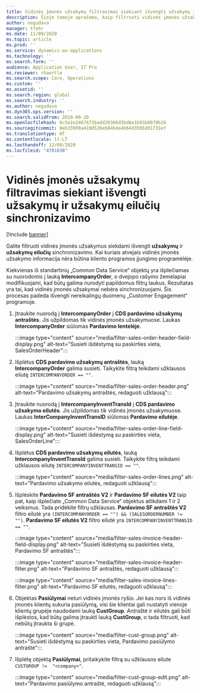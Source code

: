 ```yaml
---
title: Vidinės įmonės užsakymų filtravimas siekiant išvengti užsakymų ir užsakymų eilučių sinchronizavimo
description: Šioje temoje aprašoma, kaip filtruoti vidinės įmonės užsakymus siekiant išvengti užsakymų ir užsakymų eilučių sinchronizavimo.
author: negudava
manager: tfehr
ms.date: 11/09/2020
ms.topic: article
ms.prod: ''
ms.service: dynamics-ax-applications
ms.technology: ''
ms.search.form: ''
audience: Application User, IT Pro
ms.reviewer: rhaertle
ms.search.scope: Core, Operations
ms.custom: ''
ms.assetid: ''
ms.search.region: global
ms.search.industry: ''
ms.author: negudava
ms.dyn365.ops.version: ''
ms.search.validFrom: 2019-09-20
ms.openlocfilehash: 6c5e1e2467673badd20366d3bd8e1b93b8078b26
ms.sourcegitcommit: 0eb33909a419d526eb84b4e4b64d3595d01731ef
ms.translationtype: HT
ms.contentlocale: lt-LT
ms.lasthandoff: 12/08/2020
ms.locfileid: "4701038"
---
```

# <a name="filter-intercompany-orders-to-avoid-synchronizing-orders-and-orderlines"></a>Vidinės įmonės užsakymų filtravimas siekiant išvengti užsakymų ir užsakymų eilučių sinchronizavimo

[!include [banner](../../includes/banner.md)]

Galite filtruoti vidinės įmonės užsakymus siekdami išvengti **užsakymų** ir **užsakymų eilučių** sinchronizavimo. Kai kuriais atvejais vidinės įmonės užsakymo informacija nėra būtina kliento programos įjungimo programėlėje.

Kiekvienas iš standartinių „Common Data Service“ objektų yra išplečiamas su nuorodomis į lauką **IntercompanyOrder**, o dvejopo rašymo žemėlapiai modifikuojami, kad būtų galima nurodyti papildomus filtrų laukus. Rezultatas yra tai, kad vidinės įmonės užsakymai nebėra sinchronizuojami. Šis procesas padeda išvengti nereikalingų duomenų „Customer Engagement“ programoje.

1. Įtraukite nuorodą į **IntercompanyOrder** į **CDS pardavimo užsakymų antraštės**. Jis užpildomas tik vidinės įmonės užsakymuose. Laukas **IntercompanyOrder** siūlomas **Pardavimo lentelėje**.

    :::image type="content" source="media/filter-sales-order-header-field-display.png" alt-text="Susieti išdėstymą su paskirties vieta, SalesOrderHeader":::
    
2. Išplėtus **CDS pardavimo užsakymų antraštės**, lauką **IntercompanyOrder** galima susieti. Taikykite filtrą teikdami užklausos eilutę `INTERCOMPANYORDER == ""`.

    :::image type="content" source="media/filter-sales-order-header.png" alt-text="Pardavimo užsakymų antraštės, redaguoti užklausą":::

3. Įtraukite nuorodą į **IntercompanyInventTransId** į **CDS pardavimo užsakymo eilutės**.  Jis užpildomas tik vidinės įmonės užsakymuose. Laukas **InterCompanyInventTransID** siūlomas **Pardavimo eilutėje**.

    :::image type="content" source="media/filter-sales-order-line-field-display.png" alt-text="Susieti išdėstymą su paskirties vieta, SalesOrderLine":::

4. Išplėtus **CDS pardavimo užsakymų eilutės**, lauką **IntercompanyInventTransId** galima susieti. Taikykite filtrą teikdami užklausos eilutę `INTERCOMPANYINVENTTRANSID == ""`.

    :::image type="content" source="media/filter-sales-order-lines.png" alt-text="Pardavimo užsakymo eilutės, redaguoti užklausą":::

5. Išplėskite **Pardavimo SF antraštės V2** ir **Pardavimo SF eilutės V2** taip pat, kaip išplečiate „Common Data Service“ objektus atlikdami 1 ir 2 veiksmus. Tada pridėkite filtrų užklausas. **Pardavimo SF antraštės V2** filtro eilutė yra `(INTERCOMPANYORDER == "") && (SALESORDERNUMBER != "")`. **Pardavimo SF eilutės V2** filtro eilutė yra `INTERCOMPANYINVENTTRANSID == ""`.

    :::image type="content" source="media/filter-sales-invoice-header-field-display.png" alt-text="Susieti išdėstymą su paskirties vieta, Pardavimo SF antraštės":::

    :::image type="content" source="media/filter-sales-invoice-header-filter.png" alt-text="Pardavimo SF antraštės, redaguoti užklausą":::

    :::image type="content" source="media/filter-sales-invoice-lines-filter.png" alt-text="Pardavimo SF eilutės, redaguoti užklausą":::

6. Objektas **Pasiūlymai** neturi vidinės įmonės ryšio. Jei kas nors iš vidinės įmonės klientų sukuria pasiūlymą, visi šie klientai gali nustatyti vienoje klientų grupėje naudodami lauką **CustGroup**.  Antraštė ir eilutės gali būti išplėstos, kad būtų galima įtraukti lauką **CustGroup**, o tada filtruoti, kad nebūtų įtraukta ši grupė.

    :::image type="content" source="media/filter-cust-group.png" alt-text="Susieti išdėstymą su paskirties vieta, Pardavimo pasiūlymo antraštė":::

7. Išplėtę objektą **Pasiūlymai**, pritaikykite filtrą su užklausos eilute `CUSTGROUP !=  "<company>"`.

    :::image type="content" source="media/filter-cust-group-edit.png" alt-text="Pardavimo pasiūlymo antraštė, redaguoti užklausą":::
